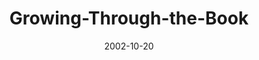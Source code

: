 ---
layout: music 
title: "Growing-Through-the-Book"
series: "The Art of Growth"
date: 2002-10-20 
description: "There is an art to growth. Learn to grow up and not just old."
audio: "http://s3.amazonaws.com/crossroadsaudiomessages/Growing Through TheBook.mp3"
audio-duration: "35:39"
src: "http://www.crossroads.net/players/media/mediumHz/DefaultVideoImage.jpg"
---